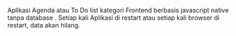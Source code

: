 Aplikasi Agenda atau To Do list kategori Frontend berbasis javascript native tanpa database
. Setiap kali Aplikasi di restart atau setiap kali browser di restart, data akan hilang.
